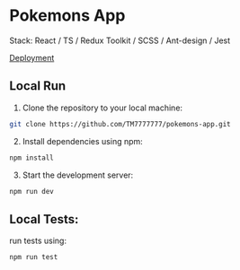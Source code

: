 # Pokemons App

Stack: React / TS / Redux Toolkit / SCSS / Ant-design / Jest

[Deployment](https://tm7777777.github.io/pokemons-app/)

## Local Run

1. Clone the repository to your local machine:

```bash
git clone https://github.com/TM7777777/pokemons-app.git
```

2. Install dependencies using npm:

```bash
npm install
```

3. Start the development server:

```bash
npm run dev
```

## Local Tests:

run tests using:

```bash
npm run test
```
